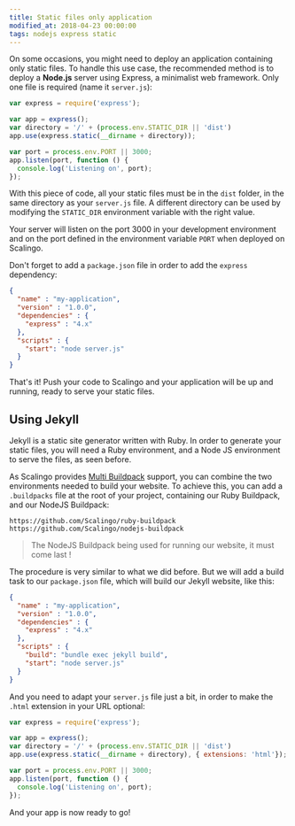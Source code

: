 ```yaml
---
title: Static files only application
modified_at: 2018-04-23 00:00:00
tags: nodejs express static
---
```


On some occasions, you might need to deploy an application containing only static files. To handle
this use case, the recommended method is to deploy a **Node.js** server using Express, a
minimalist web framework. Only one file is required (name it `server.js`):

```js
var express = require('express');

var app = express();
var directory = '/' + (process.env.STATIC_DIR || 'dist')
app.use(express.static(__dirname + directory));

var port = process.env.PORT || 3000;
app.listen(port, function () {
  console.log('Listening on', port);
});
```

With this piece of code, all your static files must be in the `dist` folder, in the same directory
as your `server.js` file. A different directory can be used by modifying the `STATIC_DIR` environment
variable with the right value.

Your server will listen on the port 3000 in your development environment and on the port defined in
the environment variable `PORT` when deployed on Scalingo.

Don't forget to add a `package.json` file in order to add the `express` dependency:

```json
{
  "name" : "my-application",
  "version" : "1.0.0",
  "dependencies" : {
    "express" : "4.x"
  },
  "scripts" : {
    "start": "node server.js"
  }
}
```

That's it! Push your code to Scalingo and your application will be up and
running, ready to serve your static files.

## Using Jekyll

Jekyll is a static site generator written with Ruby. In order to generate your static files, you will need a Ruby
environment, and a Node JS environment to serve the files, as seen before.

As Scalingo provides [Multi Buildpack](https://doc.scalingo.com/platform/deployment/buildpacks/multi) support, you can 
combine the two environments needed to build your website. To achieve this, you can add a `.buildpacks` file at the root
of your project, containing our Ruby Buildpack, and our NodeJS Buildpack:

```
https://github.com/Scalingo/ruby-buildpack
https://github.com/Scalingo/nodejs-buildpack
```

> The NodeJS Buildpack being used for running our website, it must come last ! 
 
The procedure is very similar to what we did before. But we will add a build task to our `package.json` file, 
which will build our Jekyll website, like this:

```json
{
  "name" : "my-application",
  "version" : "1.0.0",
  "dependencies" : {
    "express" : "4.x"
  },
  "scripts" : {
    "build": "bundle exec jekyll build",
    "start": "node server.js"
  }
}
```

And you need to adapt your `server.js` file just a bit, in order to make the `.html` extension in your URL optional:

```js
var express = require('express');

var app = express();
var directory = '/' + (process.env.STATIC_DIR || 'dist')
app.use(express.static(__dirname + directory), { extensions: 'html'});

var port = process.env.PORT || 3000;
app.listen(port, function () {
  console.log('Listening on', port);
});
```

And your app is now ready to go!

